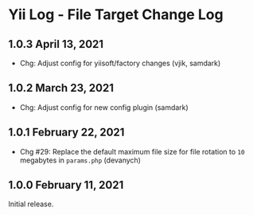 # Yii Log - File Target Change Log


## 1.0.3 April 13, 2021

- Chg: Adjust config for yiisoft/factory changes (vjik, samdark)

## 1.0.2 March 23, 2021

- Chg: Adjust config for new config plugin (samdark)

## 1.0.1 February 22, 2021

- Chg #29: Replace the default maximum file size for file rotation to `10` megabytes in `params.php` (devanych)

## 1.0.0 February 11, 2021

Initial release.
